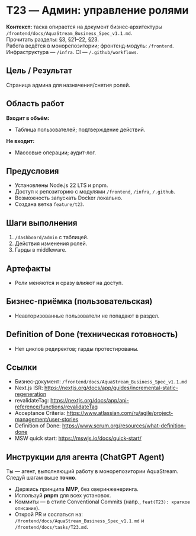 # T23 — Админ: управление ролями

**Контекст:** таска опирается на документ бизнес‑архитектуры `/frontend/docs/AquaStream_Business_Spec_v1.1.md`.  
Прочитать разделы: §3, §21–22, §23.  
Работа ведётся в монорепозитории; фронтенд‑модуль: `/frontend`. Инфраструктура — `/infra`. CI — `/.github/workflows`.

## Цель / Результат
Страница админа для назначения/снятия ролей.

## Область работ
**Входит в объём:**
- Таблица пользователей; подтверждение действий.

**Не входит:**
- Массовые операции; аудит‑лог.

## Предусловия
- Установлены Node.js 22 LTS и pnpm.
- Доступ к репозиторию с модулями `/frontend`, `/infra`, `/.github`.
- Возможность запускать Docker локально.
- Создана ветка `feature/t23`.

## Шаги выполнения
1. `/dashboard/admin` с таблицей.
2. Действия изменения ролей.
3. Гарды в middleware.

## Артефакты
- Роли меняются и сразу влияют на доступ.

## Бизнес‑приёмка (пользовательская)
- Неавторизованные пользователи не попадают в раздел.

## Definition of Done (техническая готовность)
- Нет циклов редиректов; гарды протестированы.

## Ссылки
- Бизнес‑документ: `/frontend/docs/AquaStream_Business_Spec_v1.1.md`
- Next.js ISR: https://nextjs.org/docs/app/guides/incremental-static-regeneration
- revalidateTag: https://nextjs.org/docs/app/api-reference/functions/revalidateTag
- Acceptance Criteria: https://www.atlassian.com/ru/agile/project-management/user-stories
- Definition of Done: https://www.scrum.org/resources/what-definition-done
- MSW quick start: https://mswjs.io/docs/quick-start/

## Инструкции для агента (ChatGPT Agent)
Ты — агент, выполняющий работу в монорепозитории AquaStream. Следуй шагам выше **точно**.  
- Держись принципа **MVP**, без оверинженеринга.  
- Используй **pnpm** для всех установок.  
- Коммиты — в стиле Conventional Commits (напр., `feat(T23): краткое описание`).  
- Открой PR и сослаться на: `/frontend/docs/AquaStream_Business_Spec_v1.1.md` и `/frontend/docs/tasks/T23.md`.

